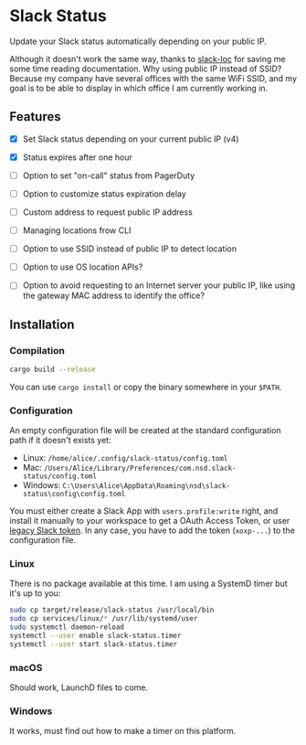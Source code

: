 Slack Status
============

Update your Slack status automatically depending on your public IP.

Although it doesn't work the same way, thanks to [slack-loc](https://github.com/kuy/slack-loc)
for saving me some time reading documentation. Why using public IP instead of SSID?
Because my company have several offices with the same WiFi SSID, and my goal is
to be able to display in which office I am currently working in.


Features
--------

- [X] Set Slack status depending on your current public IP (v4)
- [X] Status expires after one hour
- [ ] Option to set "on-call" status from PagerDuty
- [ ] Option to customize status expiration delay
- [ ] Custom address to request public IP address
- [ ] Managing locations frow CLI
- [ ] Option to use SSID instead of public IP to detect location
- [ ] Option to use OS location APIs?
- [ ] Option to avoid requesting to an Internet server your public IP, like
      using the gateway MAC address to identify the office?


Installation
------------

### Compilation

```bash
cargo build --release
```

You can use `cargo install` or copy the binary somewhere in your `$PATH`.


### Configuration

An empty configuration file will be created at the standard configuration path
if it doesn't exists yet:

* Linux: `/home/alice/.config/slack-status/config.toml`
* Mac: `/Users/Alice/Library/Preferences/com.nsd.slack-status/config.toml`
* Windows: `C:\Users\Alice\AppData\Roaming\nsd\slack-status\config\config.toml`

You must either create a Slack App with `users.profile:write` right, and install
it manually to your workspace to get a OAuth Access Token, or user
[legacy Slack token](https://api.slack.com/custom-integrations/legacy-tokens).
In any case, you have to add the token (`xoxp-...`) to the configuration file.

### Linux

There is no package available at this time. I am using a SystemD timer but it's
up to you:

```bash
sudo cp target/release/slack-status /usr/local/bin
sudo cp services/linux/* /usr/lib/systemd/user
sudo systemctl daemon-reload
systemctl --user enable slack-status.timer
systemctl --user start slack-status.timer
```

### macOS

Should work, LaunchD files to come.

### Windows

It works, must find out how to make a timer on this platform.
